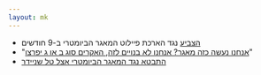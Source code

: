 ```yaml
---
layout: mk
---
```

* <i class="fa fa-bank"></i> [הצביע](http://www.knesset.gov.il/vote/heb/Vote_Res_Map.asp?vote_id_t=22096) נגד הארכת פיילוט המאגר הביומטרי ב-9 חודשים
* <i class="fa fa-twitter"></i> "[אנחנו נעשה כזה מאגר? אנחנו לא בנויים לזה, האקרים סוג ב או ג יפרצו](https://twitter.com/DigiRightsIL/status/615611829549535232)"
* <i class="fa fa-globe"></i> [התבטא נגד המאגר הביומטרי אצל טל שניידר](https://www.facebook.com/tal.schneider/posts/10153543530924251)


